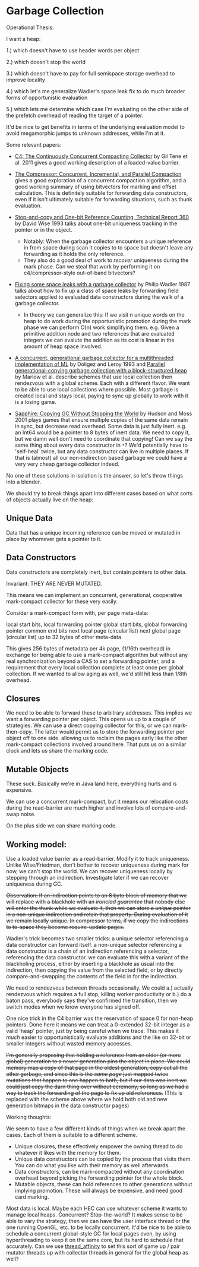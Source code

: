 # Garbage Collection

Operational Thesis:

I want a heap:

1.) which doesn't have to use header words per object

2.) which doesn't stop the world

3.) which doesn't have to pay for full semispace storage overhead to improve locality

4.) which let's me generalize Wadler's space leak fix to do much broader forms of opportunistic evaluation

5.) which lets me determine which case I'm evaluating on the other side of the prefetch overhead of reading the target of a pointer.

It'd be nice to get benefits in terms of the underlying evaluation model to avoid megamorphic jumps to unknown addresses, while I'm at it.

Some relevant papers:

* [C4: The Continuously Concurrent Compacting Collector](http://www.azulsystems.com/sites/default/files/images/c4_paper_acm.pdf) by Gil Tene et al. 2011 gives a good working description of a loaded-value barrier.

* [The Compressor: Concurrent, Incremental, and Parallel Compaction](http://www.cs.utexas.edu/~speedway/fp031-kermany.pdf) gives a good exploration of a concurrent compaction algorithm, and a good working summary of using bitvectors for marking and offset calculation. This is definitely suitable for forwarding data constructors, even if it isn't ultimately suitable for forwarding situations, such as thunk evaluation.

* [Stop-and-copy and One-bit Reference Counting, Technical Report 360](http://www.cs.indiana.edu/pub/techreports/TR360.pdf) by David Wise 1993 talks about one-bit uniqueness tracking in the pointer or in the object.

  * Notably: When the garbage collector encounters a unique reference in from space during scan it copies to to space but doesn't leave any forwarding as it holds the only reference.
  * They also do a good deal of work to _recover_ uniqueness during the mark phase. Can we steal that work by performing it on c4/compressor-style out-of-band bitvectors?

* [Fixing some space leaks with a garbage collector](http://homepages.inf.ed.ac.uk/wadler/topics/garbage-collection.html) by Philip Wadler 1987 talks about how to fix up a class of space leaks by forwarding field selectors applied to evaluated data constructors during the walk of a garbage collector.

  * In theory we can generalize this: If we visit n unique words on the heap to do work during the opportunistic promotion during the mark phase we can perform O(n) work simplifying them. e.g. Given a primitive addition node and two references that are evaluated integers we can evalute the addition as its cost is linear in the amount of heap space involved.

* [A concurrent, generational garbage collector for a multithreaded implementation of ML](http://gallium.inria.fr/~xleroy/publi/concurrent-gc.pdf) by Doligez and Leroy 1993 and [Parallel generational-copying garbage collection with a block-structured heap](http://research.microsoft.com/en-us/um/people/simonpj/papers/parallel-gc/) by Marlow et al. describe schemes that use local collection then rendezvous with a global scheme. Each with a different flavor. We want to be able to use local collections where possible. Most garbage is created local and stays local, paying to sync up globally to work with it is a losing game.

* [Sapphire: Copying GC Without Stopping the World](https://people.cs.umass.edu/~moss/papers/jgrande-2001-sapphire.pdf) by Hudson and Moss 2001 plays games that ensure multiple copies of the same data remain in sync, but decrease read overhead.  Some data is just fully inert. e.g. an Int64 would be a pointer to 8 bytes of inert data. We need to copy it, but we damn well don't need to coordinate that copying! Can we say the same thing about every data constructor in `*`? We'd potentially have to 'self-heal' twice, but any data constructor can live in multiple places. If that is (almost) all our non-indirection based garbage we could have a very very cheap garbage collector indeed.

No one of these solutions in isolation is the answer, so let's throw things into a blender.

We should try to break things apart into different cases based on what sorts of objects actually live on the heap:

## Unique Data

Data that has a unique incoming reference can be moved or mutated in place by whomever gets a pointer to it.

## Data Constructors

Data constructors are completely inert, but contain pointers to other data.

Invariant: THEY ARE NEVER MUTATED.

This means we can implement an concurrent, generational, cooperative mark-compact collector for these very easily.

Consider a mark-compact form with, per page meta-data:

   local start bits, local forwarding pointer
   global start bits, global forwarding pointer
   common end bits
   next local page (circular list)
   next global page (circular list)
   up to 32 bytes of other meta-data

This gives 256 bytes of metadata per 4k page, (1/16th overhead) in exchange for being able to use a mark-compact algorithm but without any real synchronization
beyond a CAS to set a forwarding pointer, and a requirement that every local collection complete at least once per global collection.
If we wanted to allow aging as well, we'd still hit less than 1/8th overhead.

## Closures

We need to be able to forward these to arbitrary addresses. This implies we want a forwarding pointer per object. This opens us up to a couple of strategies. We can use a direct copying collector for this, or we can mark-then-copy. The latter would permit us to store the forwarding pointer per object off to one side. allowing us to reclaim the pages early like the other mark-compact collections involved around here. That puts us on a similar clock and lets us share the marking code.

## Mutable Objects

These suck. Basically we're in Java land here, everything hurts and is expensive.

We can use a concurrent mark-compact, but it means our relocation costs during the read-barrier are much higher and involve lots of compare-and-swap noise.

On the plus side we can share marking code.

## Working model:

Use a loaded value barrier as a read-barrier. Modify it to track uniqueness. Unlike Wise/Friedman, don't bother to recover uniqueness during mark for now, we can't stop the world. We can recover uniqueness locally by stepping through an indirection. Investigate later if we can recover uniqueness during GC.

~~Observation: If an indirection points to an 8 byte block of memory that we will replace with a blackhole with an _ironclad guarantee_ that nobody else will enter the thunk while we evaluate it, then we can store a _unique_ pointer in a non-unique indirection and retain that property. During evaluation of it we remain locally unique. In compressor terms, if we copy the indirections to to-space they become require-update pages.~~

Wadler's trick becomes two smaller tricks: a unique selector referencing a data constructor can forward itself. a non-unique selector referencing a data constructor is a chain of an indirection referencing a selector, referencing the data constructor. we can evaluate this with a variant of the blackholing process, either by inserting a blackhole as usual into the indirection, then copying the value from the selected field, or by directly compare-and-swapping the contents of the field in for the indirection.

We need to rendezvous between threads occasionally. We could a.) actually rendezvous which requires a full stop, killing worker productivity or b.) do a baton pass, everybody says they've confirmed the transition, then we switch modes when we know everyone has signed off.

One nice trick in the C4 barrier was the reservation of space 0 for non-heap pointers. Done here it means we can treat a 0-extended 32-bit integer as a valid 'heap' pointer, just by being careful when we trace. This makes it _much_ easier to opportunistically evaluate additions and the like on 32-bit or smaller integers without wasted memory accesses.

~~I'm generally proposing that holding a reference from an older (or more global) generation to a newer generation pins the object in place. We could memory map a copy of that page in the oldest generation, copy out all the other garbage, and since this is the _same page_ just mapped twice mutations that happen to one happen to both, but if our data was inert we could just copy the darn thing over without ceremony, so long as we had a way to track the forwarding of the page to fix up old references.~~ (This is replaced with the scheme above where we hold both old and new generation bitmaps in the data constructor pages)

Working thoughts:

We seem to have a few different kinds of things when we break apart the cases. Each of them is suitable to a different scheme.

* Unique closures, these effectively empower the owning thread to do whatever it likes with the memory for them.
* Unique data constructors can be copied by the process that visits them. You can do what you like with their memory as well afterwards.
* Data constructors, can be mark-compacted without any coordination overhead beyond picking the forwarding pointer for the whole block.
* Mutable objects, these can hold references to other generations without implying promotion. These will always be expensive, and need good card marking.

Most data is local. Maybe each HEC can use whatever scheme it wants to manage local heaps. Concurrent? Stop-the-world? It makes sense to be able to vary the strategy, then we can have the user interface thread or the one running OpenGL, etc. to be locally concurrent. It'd be nice to be able to schedule a concurrent global-style GC for local pages even, by using hyperthreading to keep it on the same core, but its hard to schedule that accurately. Can we use [thread_affinity](https://developer.apple.com/library/mac/releasenotes/Performance/RN-AffinityAPI/) to set this sort of game up / pair mutator threads up with collector threads in general for the global heap as well?
